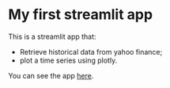 # My first streamlit app

This is a streamlit app that:

- Retrieve historical data from yahoo finance;
- plot a time series using plotly.

You can see the app [here](https://tads20251.streamlit.app/).
